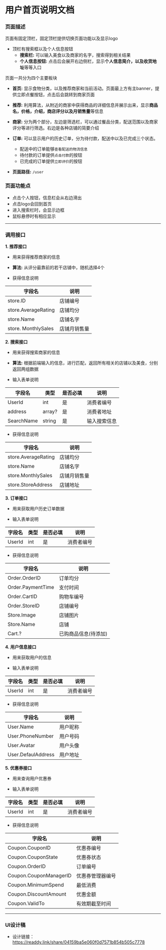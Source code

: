 # 用户首页说明文档

### 页面描述

页面有固定顶栏，固定顶栏提供切换页面功能以及显示logo
- 顶栏有搜索框以及个人信息按钮
    - **搜索栏:** 可以输入美食以及商家的名字，搜索得到相关结果
    - **个人信息按钮:** 点击后会展开右边侧栏，显示**个人信息简介，以及收货地址**等等入口

页面一共分为四个主要板块
- **首页:** 显示食物分类，以及推荐商家和当前活动。页面最上方有主banner，提供立即点餐按钮，点击后会跳转到商家页面
- **推荐:** 利用算法，从附近的商家中获得商品的详细信息并展示出来，显示**商品名，价格，介绍，商店评分以及月销售量**等信息
- **商家:** 分为两个部分，左边是筛选栏，可以通过餐品分类，配送范围以及商家评分等进行筛选。右边是各种店铺的简要介绍
- **订单:** 可以显示用户的历史订单，分为待付款，配送中以及已完成三个状态。
    - 配送中的订单能够`查看配送的物流信息`
    - 待付款的订单提供`点击付款`的按钮
    - 已完成的订单提供`立即评价`的按钮


- **页面路径:** `/user`

### 页面功能点

- 点击个人按钮，信息栏会从右边滑出
- 点击logo会回到首页
- 进入搜索栏时，会显示边框
- 鼠标悬停时有相应显示

---

### 调用接口

**1. 推荐接口**

- 用来获得推荐商家的信息

- **算法:** 从评分最靠前的若干店铺中，随机选择4个

- 获得信息说明

| 字段名   | 说明   |
| -------- | ----- |
| store.ID | 店铺编号 |
| store.AverageRating | 店铺均分 |
| store.Name | 店铺名字 |
| store. MonthlySales | 店铺月销售量 |

**2. 搜索接口**

- 用来获得搜索商家的信息

- **算法:** 根据前端输入的信息，进行匹配，返回所有相关的店铺以及美食，分别返回两组数据

- 输入表单说明

| 字段名   | 类型   | 是否必填 | 说明 |
| -------- | ------ | -------- | ----- |
| UserId | int | 是 | 消费者编号 |
| address | array? | 是 | 消费者地址 |
| SearchName | string | 是 | 输入搜索信息 |

- 获得信息说明

| 字段名   | 说明   |
| -------- | ----- |
| store.AverageRating | 店铺均分 |
| store.Name | 店铺名字 |
| store.MonthlySales | 店铺月销售量 |
| store.StoreAddress | 店铺地址 |

**3. 订单接口**

- 用来获取用户历史订单数据

- 输入表单说明

| 字段名   | 类型   | 是否必填 | 说明 |
| -------- | ------ | -------- | ----- |
| UserId | int | 是 | 消费者编号 |


- 获得信息说明

| 字段名   | 说明   |
| -------- | ----- |
| Order.OrderID | 订单均分 |
| Order.PaymentTime | 支付时间 |
| Order.CartID | 购物车编号 |
| Order.StoreID | 店铺编号 |
| Store.Image | 店铺图片 |
| Store.Name | 店铺 |
| Cart.? | 已购商品信息(待添加) |


**4. 用户信息接口**

- 用来获取用户的信息

- 输入表单说明

| 字段名   | 类型   | 是否必填 | 说明 |
| -------- | ------ | -------- | ----- |
| UserId | int | 是 | 消费者编号 |

- 获得信息说明

| 字段名   | 说明   |
| -------- | ----- |
| User.Name | 用户昵称 |
| User.PhoneNumber | 用户号码 |
| User.Avatar | 用户头像 |
| User.DefaulAddress | 用户地址 |

**5. 优惠券接口**

- 用来查询用户优惠券

- 输入表单说明

| 字段名   | 类型   | 是否必填 | 说明 |
| -------- | ------ | -------- | ----- |
| UserId | int | 是 | 消费者编号 |

- 获得信息说明

| 字段名   | 说明   |
| -------- | ----- |
| Coupon.CouponID | 优惠券编号 |
| Coupon.CouponState | 优惠券状态 |
| Coupon.OrderID | 订单编号 |
| Coupon.CouponManagerID | 优惠券管理器编号 |
| Coupon.MinimumSpend | 最低消费 |
| Coupon.DiscountAmount | 优惠金额 |
| Coupon.ValidTo | 有效期截至时间 |

---

### UI设计稿
- 设计链接：https://readdy.link/share/04159ba5e060f0d7571b854b505c7778